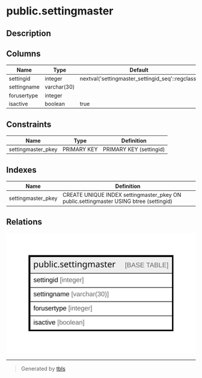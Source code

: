 # public.settingmaster

## Description

## Columns

| Name | Type | Default | Nullable | Children | Parents | Comment |
| ---- | ---- | ------- | -------- | -------- | ------- | ------- |
| settingid | integer | nextval('settingmaster_settingid_seq'::regclass) | false |  |  |  |
| settingname | varchar(30) |  | true |  |  |  |
| forusertype | integer |  | true |  |  |  |
| isactive | boolean | true | true |  |  |  |

## Constraints

| Name | Type | Definition |
| ---- | ---- | ---------- |
| settingmaster_pkey | PRIMARY KEY | PRIMARY KEY (settingid) |

## Indexes

| Name | Definition |
| ---- | ---------- |
| settingmaster_pkey | CREATE UNIQUE INDEX settingmaster_pkey ON public.settingmaster USING btree (settingid) |

## Relations

![er](public.settingmaster.svg)

---

> Generated by [tbls](https://github.com/k1LoW/tbls)
